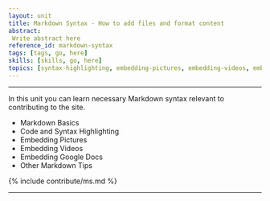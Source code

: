 ```yaml
---
layout: unit
title: Markdown Syntax - How to add files and format content
abstract:
 Write abstract here
reference_id: markdown-syntax
tags: [tags, go, here]
skills: [skills, go, here]
topics: [syntax-highlighting, embedding-pictures, embedding-videos, embedding-google-docs, other-md]
---
```


----


In this unit you can learn necessary Markdown syntax relevant to contributing to the site. 

* Markdown Basics
* Code and Syntax Highlighting
* Embedding Pictures
* Embedding Videos
* Embedding Google Docs
* Other Markdown Tips

{% include contribute/ms.md %}

---
